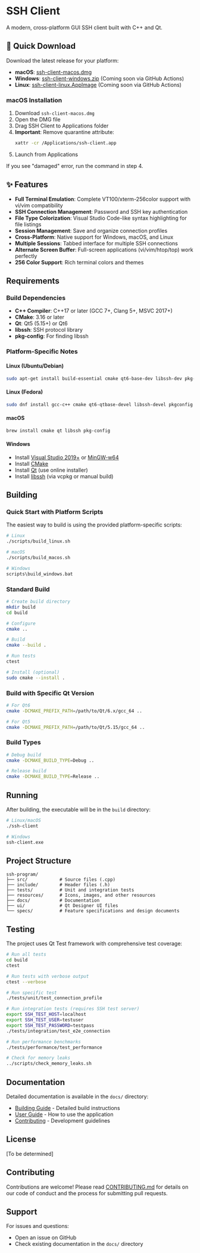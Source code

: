 # SSH Client

A modern, cross-platform GUI SSH client built with C++ and Qt.

## 🚀 Quick Download

Download the latest release for your platform:

- **macOS**: [ssh-client-macos.dmg](https://github.com/NiceTop1027/SSH-CLIENT-C-/releases/latest/download/ssh-client-macos.dmg)
- **Windows**: [ssh-client-windows.zip](https://github.com/NiceTop1027/SSH-CLIENT-C-/releases/latest/download/ssh-client-windows.zip) (Coming soon via GitHub Actions)
- **Linux**: [ssh-client-linux.AppImage](https://github.com/NiceTop1027/SSH-CLIENT-C-/releases/latest/download/ssh-client-linux.AppImage) (Coming soon via GitHub Actions)

### macOS Installation

1. Download `ssh-client-macos.dmg`
2. Open the DMG file
3. Drag SSH Client to Applications folder
4. **Important**: Remove quarantine attribute:
   ```bash
   xattr -cr /Applications/ssh-client.app
   ```
5. Launch from Applications

If you see "damaged" error, run the command in step 4.

## ✨ Features

- **Full Terminal Emulation**: Complete VT100/xterm-256color support with vi/vim compatibility
- **SSH Connection Management**: Password and SSH key authentication
- **File Type Colorization**: Visual Studio Code-like syntax highlighting for file listings
- **Session Management**: Save and organize connection profiles
- **Cross-Platform**: Native support for Windows, macOS, and Linux
- **Multiple Sessions**: Tabbed interface for multiple SSH connections
- **Alternate Screen Buffer**: Full-screen applications (vi/vim/htop/top) work perfectly
- **256 Color Support**: Rich terminal colors and themes

## Requirements

### Build Dependencies

- **C++ Compiler**: C++17 or later (GCC 7+, Clang 5+, MSVC 2017+)
- **CMake**: 3.16 or later
- **Qt**: Qt5 (5.15+) or Qt6
- **libssh**: SSH protocol library
- **pkg-config**: For finding libssh

### Platform-Specific Notes

#### Linux (Ubuntu/Debian)
```bash
sudo apt-get install build-essential cmake qt6-base-dev libssh-dev pkg-config
```

#### Linux (Fedora)
```bash
sudo dnf install gcc-c++ cmake qt6-qtbase-devel libssh-devel pkgconfig
```

#### macOS
```bash
brew install cmake qt libssh pkg-config
```

#### Windows
- Install [Visual Studio 2019+](https://visualstudio.microsoft.com/) or [MinGW-w64](https://www.mingw-w64.org/)
- Install [CMake](https://cmake.org/download/)
- Install [Qt](https://www.qt.io/download) (use online installer)
- Install [libssh](https://www.libssh.org/) (via vcpkg or manual build)

## Building

### Quick Start with Platform Scripts

The easiest way to build is using the provided platform-specific scripts:

```bash
# Linux
./scripts/build_linux.sh

# macOS
./scripts/build_macos.sh

# Windows
scripts\build_windows.bat
```

### Standard Build

```bash
# Create build directory
mkdir build
cd build

# Configure
cmake ..

# Build
cmake --build .

# Run tests
ctest

# Install (optional)
sudo cmake --install .
```

### Build with Specific Qt Version

```bash
# For Qt6
cmake -DCMAKE_PREFIX_PATH=/path/to/Qt/6.x/gcc_64 ..

# For Qt5
cmake -DCMAKE_PREFIX_PATH=/path/to/Qt/5.15/gcc_64 ..
```

### Build Types

```bash
# Debug build
cmake -DCMAKE_BUILD_TYPE=Debug ..

# Release build
cmake -DCMAKE_BUILD_TYPE=Release ..
```

## Running

After building, the executable will be in the `build` directory:

```bash
# Linux/macOS
./ssh-client

# Windows
ssh-client.exe
```

## Project Structure

```
ssh-program/
├── src/            # Source files (.cpp)
├── include/        # Header files (.h)
├── tests/          # Unit and integration tests
├── resources/      # Icons, images, and other resources
├── docs/           # Documentation
├── ui/             # Qt Designer UI files
└── specs/          # Feature specifications and design documents
```

## Testing

The project uses Qt Test framework with comprehensive test coverage:

```bash
# Run all tests
cd build
ctest

# Run tests with verbose output
ctest --verbose

# Run specific test
./tests/unit/test_connection_profile

# Run integration tests (requires SSH test server)
export SSH_TEST_HOST=localhost
export SSH_TEST_USER=testuser
export SSH_TEST_PASSWORD=testpass
./tests/integration/test_e2e_connection

# Run performance benchmarks
./tests/performance/test_performance

# Check for memory leaks
../scripts/check_memory_leaks.sh
```

## Documentation

Detailed documentation is available in the `docs/` directory:

- [Building Guide](docs/BUILDING.md) - Detailed build instructions
- [User Guide](docs/USER_GUIDE.md) - How to use the application
- [Contributing](docs/CONTRIBUTING.md) - Development guidelines

## License

[To be determined]

## Contributing

Contributions are welcome! Please read [CONTRIBUTING.md](docs/CONTRIBUTING.md) for details on our code of conduct and the process for submitting pull requests.

## Support

For issues and questions:
- Open an issue on GitHub
- Check existing documentation in the `docs/` directory
